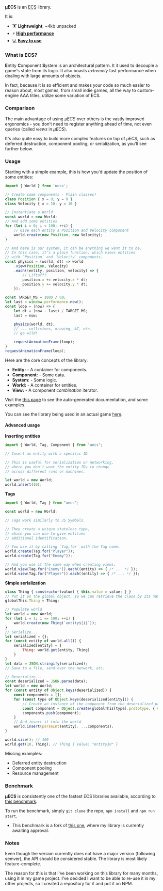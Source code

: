 **μECS** is an [ECS](#what-is-ecs) library.

It is:
* 🏋️ **Lightweight**, ~4kb unpacked
* ⚡ [**High performance**](#benchmark)
* 💻 [**Easy to use**](#usage)

### What is ECS?

**E**ntity **C**omponent **S**ystem is an architectural pattern. It it used to decouple a game's state from its logic. It also boasts *extremely* fast performance when dealing with large amounts of objects. 

In fact, because it is so efficient and makes your code so much easier to reason about, most games, from small indie games, all the way to custom-engine AAA titles, utilize some variation of ECS.

### Comparison

The main advantage of using *μECS* over others is the vastly improved ergonomics - you don't need to register anything ahead of time, not even queries (called *views* in *μECS*).

It's also quite easy to build more complex features on top of *μECS*, such as deferred destruction, component pooling, or serialization, as you'll see further below.

### Usage

Starting with a simple example, this is how you'd update the position of some entities:

```ts
import { World } from 'uecs';

// Create some components - Plain classes!
class Position { x = 0; y = 0 }
class Velocity { x = 10; y = 10 }

// Instantiate a World
const world = new World;
// And add some entities
for (let i = 0; i < 100; ++i) {
    // Give each entity a Position and Velocity component
    world.create(new Position, new Velocity);
}

// And here is our system, it can be anything we want it to be.
// In this case, it's a plain function, which views entities
// with `Position` and `Velocity` components.
const physics = (world, dt) => world
    .view(Position, Velocity)
    .each((entity, position, velocity) => {
        // Liftoff!
        position.x += velocity.x * dt;
        position.y += velocity.y * dt;
    });

const TARGET_MS = 1000 / 60;
let last = window.performance.now();
const loop = (now) => {
    let dt = (now - last) / TARGET_MS;
    last = now;

    physics(world, dt);
    // ... collisions, drawing, AI, etc.
    // go wild!

    requestAnimationFrame(loop);
}
requestAnimationFrame(loop);
```

Here are the core concepts of the library:

* **Entity:** - A container for components.
* **Component:** - Some data.
* **System:** - Some logic.
* **World:** - A container for entities.
* **View:** - A component *combination* iterator.

Visit the [this page](https://www.jan-prochazka.eu/uecs/) to see the auto-generated documentation, and some examples.

You can see the library being used in an actual game [here](https://github.com/EverCrawl/game/tree/master/client).

#### Advanced usage

**Inserting entities**
```ts
import { World, Tag, Component } from "uecs";

// Insert an entity with a specific ID

// This is useful for serialization or networking,
// where you don't want the entity IDs to change
// across different runs or machines.

let world = new World;
world.insert(10);
```

**Tags**
```ts
import { World, Tag } from "uecs";

const world = new World;

// Tags work similarly to JS Symbols.

// They create a unique stateless type,
// which you can use to give entities
// additional identification.

// You use it by calling `Tag.for` with the Tag name:
world.create(Tag.for("Player"));
world.create(Tag.for("Enemy"));

// And you use it the same way when creating views:
world.view(Tag.for("Enemy")).each((entity) => { /* ... */ });
world.view(Tag.for("Player")).each((entity) => { /* ... */ });
```

**Simple serialization**
```js
class Thing { constructor(value) { this.value = value; } }
// Put it on the global object, so we can retrieve the class by its name later
globalThis.Thing = Thing;

// Populate world
let world = new World;
for (let i = 1; i <= 100; ++i) {
    world.create(new Thing(`entity${i}`));
}
// Serialize...
let serialized = {};
for (const entity of world.all()) {
    serialized[entity] = {
        Thing: world.get(entity, Thing)
    }
}
let data = JSON.stringify(serialized);
// Save to a file, send over the network, etc.

// Deserialize...
const deserialized = JSON.parse(data);
let world = new World;
for (const entity of Object.keys(deserialized)) {
    const components = [];
    for (const type of Object.keys(deserialized[entity])) {
        // Create an instance of the component from the deserialized properties
        const component = Object.create(globalThis[type].prototype, { value: deserialized[entity][type] });
        components.push(component);
    }
    // And insert it into the world
    world.insert(parseInt(entity), ...components);
}

world.size(); // 100
world.get(10, Thing); // Thing { value: "entity10" }
```

Missing examples:
* Deferred entity destruction
* Component pooling
* Resource management

### Benchmark

**μECS** is consistently one of the fastest ECS libraries available, according to [this benchmark](https://github.com/jprochazk/js-ecs-benchmarks).

To run the benchmark, simply `git clone` the repo, `npm install` and `npm run start`.

* This benchmark is a fork of [this one](https://github.com/ddmills/js-ecs-benchmarks), where my library is currently awaiting approval.

### Notes

Even though the version currently does not have a major version (following semver), the API should be considered stable. The library is most likely feature-complete.

The reason for this is that I've been working on this library for many months, using it in my game project. I've decided I want to be able to re-use it in my other projects, so I created a repository for it and put it on NPM.
